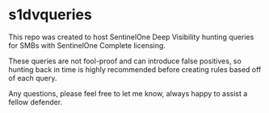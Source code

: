 # s1dvqueries
This repo was created to host SentinelOne Deep Visibility hunting queries for SMBs with SentinelOne Complete licensing.

These queries are not fool-proof and can introduce false positives, so hunting back in time is highly recommended before creating rules based off of each query.

Any questions, please feel free to let me know, always happy to assist a fellow defender.
